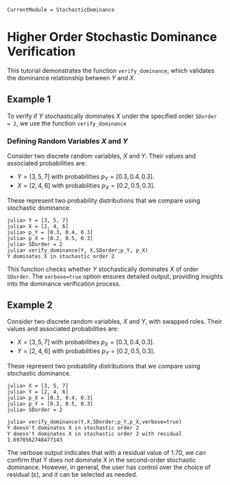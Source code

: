 ```@meta
CurrentModule = StochasticDominance
```

# Higher Order Stochastic Dominance Verification

This tutorial demonstrates the function `verify_dominance`, which validates the dominance relationship between $Y$ and $X$.

## Example 1
To verify if $Y$ stochastically dominates $X$ under the specified order `SDorder = 2`, we use the function `verify_dominance`

### Defining Random Variables $X$ and $Y$

Consider two discrete random variables, $X$ and $Y$. Their values and associated probabilities are:

- $Y = [3, 5, 7]$ with probabilities $p_Y = [0.3, 0.4, 0.3]$.
- $X = [2, 4, 6]$ with probabilities $p_X = [0.2, 0.5, 0.3]$.

These represent two probability distributions that we compare using stochastic dominance.

```julia-repl
julia> Y = [3, 5, 7]
julia> X = [2, 4, 6]
julia> p_Y = [0.3, 0.4, 0.3]
julia> p_X = [0.2, 0.5, 0.3]
julia> SDorder = 2
julia> verify_dominance(Y, X,SDorder;p_Y, p_X)
Y dominates X in stochastic order 2
```

This function checks whether $Y$ stochastically dominates $X$ of order `SDorder`. The `verbose=true` option ensures detailed output, providing insights into the dominance verification process.


## Example 2

Consider two discrete random variables, $X$ and $Y$, with swapped roles. Their values and associated probabilities are:

- $X = [3, 5, 7]$ with probabilities $p_X = [0.3, 0.4, 0.3]$.
- $Y = [2, 4, 6]$ with probabilities $p_Y = [0.2, 0.5, 0.3]$.

These represent two probability distributions that we compare using stochastic dominance.

```julia-repl
julia> X = [3, 5, 7]
julia> Y = [2, 4, 6]
julia> p_X = [0.3, 0.4, 0.3]
julia> p_Y = [0.2, 0.5, 0.3]
julia> SDorder = 2

julia> verify_dominance(Y,X,SDorder;p_Y,p_X,verbose=true)
Y doesn't dominates X in stochastic order 2
Y doesn't dominates X in stochastic order 2 with residual 1.6970562748477143
```
The verbose output indicates that with a residual value of 1.70, we can confirm that Y does not dominate X in the second-order stochastic dominance. However, in general, the user has control over the choice of residual (ε), and it can be selected as needed.

